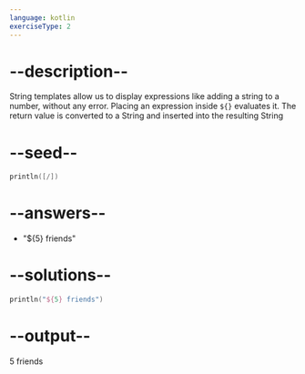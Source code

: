 ```yaml
---
language: kotlin
exerciseType: 2
---
```


# --description--

String templates allow us to display expressions like adding a string to a number, without any error.
Placing an expression inside `${}` evaluates it.
The return value is converted to a String and inserted into the resulting String

# --seed--

```kotlin
println([/])
```

# --answers--

- "${5} friends"

# --solutions--

```kotlin
println("${5} friends")
```

# --output--

5 friends
